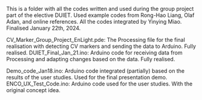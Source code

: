 This is a folder with all the codes written and used during the group project part of the elective DUIET. 
Used example codes from Rong-Hao Liang, Olaf Adan, and online references. 
All the codes integrated by Yinying Miao. 
Finalised January 22th, 2024. 

CV_Marker_Group_Project_EnLight.pde: The Processing file for the final realisation with detecting CV markers and sending the data to Arduino. Fully realised. 
DUIET_Final_Jan_21.ino: Arduino code for receiving data from Processing and adapting changes based on the data. Fully realised. 

Demo_code_Jan18.ino: Arduino code integrated (partially) based on the results of the user studies. Used for the final presentation demo. 
ENCO_UX_Test_Code.ino: Arduino code used for the user studies. With the original concept idea.
